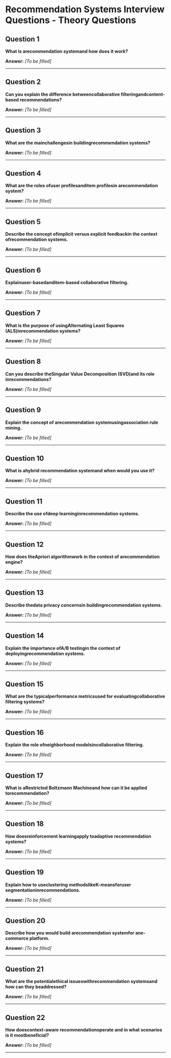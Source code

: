 # Recommendation Systems Interview Questions - Theory Questions

## Question 1

**What is arecommendation systemand how does it work?**

**Answer:** _[To be filled]_

---

## Question 2

**Can you explain the difference betweencollaborative filteringandcontent-based recommendations?**

**Answer:** _[To be filled]_

---

## Question 3

**What are the mainchallengesin buildingrecommendation systems?**

**Answer:** _[To be filled]_

---

## Question 4

**What are the roles ofuser profilesanditem profilesin arecommendation system?**

**Answer:** _[To be filled]_

---

## Question 5

**Describe the concept ofimplicit versus explicit feedbackin the context ofrecommendation systems.**

**Answer:** _[To be filled]_

---

## Question 6

**Explainuser-basedanditem-based collaborative filtering.**

**Answer:** _[To be filled]_

---

## Question 7

**What is the purpose of usingAlternating Least Squares (ALS)inrecommendation systems?**

**Answer:** _[To be filled]_

---

## Question 8

**Can you describe theSingular Value Decomposition (SVD)and its role inrecommendations?**

**Answer:** _[To be filled]_

---

## Question 9

**Explain the concept of arecommendation systemusingassociation rule mining.**

**Answer:** _[To be filled]_

---

## Question 10

**What is ahybrid recommendation systemand when would you use it?**

**Answer:** _[To be filled]_

---

## Question 11

**Describe the use ofdeep learninginrecommendation systems.**

**Answer:** _[To be filled]_

---

## Question 12

**How does theApriori algorithmwork in the context of arecommendation engine?**

**Answer:** _[To be filled]_

---

## Question 13

**Describe thedata privacy concernsin buildingrecommendation systems.**

**Answer:** _[To be filled]_

---

## Question 14

**Explain the importance ofA/B testingin the context of deployingrecommendation systems.**

**Answer:** _[To be filled]_

---

## Question 15

**What are the typicalperformance metricsused for evaluatingcollaborative filtering systems?**

**Answer:** _[To be filled]_

---

## Question 16

**Explain the role ofneighborhood modelsincollaborative filtering.**

**Answer:** _[To be filled]_

---

## Question 17

**What is aRestricted Boltzmann Machineand how can it be applied torecommendation?**

**Answer:** _[To be filled]_

---

## Question 18

**How doesreinforcement learningapply toadaptive recommendation systems?**

**Answer:** _[To be filled]_

---

## Question 19

**Explain how to useclustering methodslikeK-meansforuser segmentationinrecommendations.**

**Answer:** _[To be filled]_

---

## Question 20

**Describe how you would build arecommendation systemfor ane-commerce platform.**

**Answer:** _[To be filled]_

---

## Question 21

**What are the potentialethical issueswithrecommendation systemsand how can they beaddressed?**

**Answer:** _[To be filled]_

---

## Question 22

**How doescontext-aware recommendationoperate and in what scenarios is it mostbeneficial?**

**Answer:** _[To be filled]_

---

